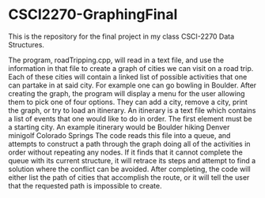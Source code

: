 # CSCI2270-GraphingFinal
This is the repository for the final project in my class CSCI-2270 Data Structures.

The program, roadTripping.cpp, will read in a text file, and use the information in that file to create a graph of cities we can visit on a road trip.  Each of these cities will contain a linked list of possible activities that one can partake in at said city. For example one can go bowling in Boulder.  After creating the graph, the program will display a menu for the user allowing them to pick one of four options. They can add a city, remove a city, print the graph, or try to load an itinerary. An itinerary is a text file which contains a list of events that one would like to do in order. The first element must be a starting city. An example itinerary would be 
Boulder
hiking
Denver
minigolf
Colorado Springs
The code reads this file into a queue, and attempts to construct a path through the graph doing all of the activities in order without repeating any nodes. If it finds that it cannot complete the queue with its current structure, it will retrace its steps and attempt to find a solution where the conflict can be avoided.  After completing, the code will either list the path of cities that accomplish the route, or it will tell the user that the requested path is impossible to create.
